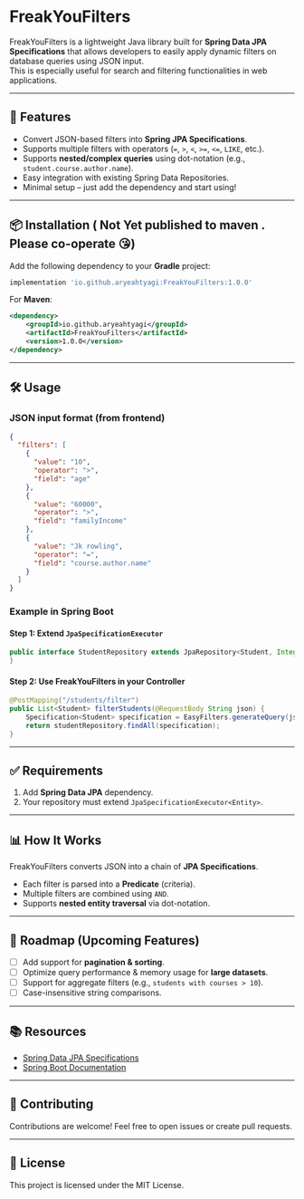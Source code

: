 
# FreakYouFilters

FreakYouFilters is a lightweight Java library built for **Spring Data JPA Specifications** that allows developers to easily apply dynamic filters on database queries using JSON input.  
This is especially useful for search and filtering functionalities in web applications.

---

## 🚀 Features

- Convert JSON-based filters into **Spring JPA Specifications**.
- Supports multiple filters with operators (`=`, `>`, `<`, `>=`, `<=`, `LIKE`, etc.).
- Supports **nested/complex queries** using dot-notation (e.g., `student.course.author.name`).
- Easy integration with existing Spring Data Repositories.
- Minimal setup – just add the dependency and start using!

---

## 📦 Installation ( Not Yet published to maven . Please co-operate 😘)

Add the following dependency to your **Gradle** project:

```gradle
implementation 'io.github.aryeahtyagi:FreakYouFilters:1.0.0'
```

For **Maven**:

```xml
<dependency>
    <groupId>io.github.aryeahtyagi</groupId>
    <artifactId>FreakYouFilters</artifactId>
    <version>1.0.0</version>
</dependency>
```

---

## 🛠 Usage

### JSON input format (from frontend)
```json
{
  "filters": [
    {
      "value": "10",
      "operator": ">",
      "field": "age"
    },
    {
      "value": "60000",
      "operator": ">",
      "field": "familyIncome"
    },
    {
      "value": "Jk rowling",
      "operator": "=",
      "field": "course.author.name"
    }
  ]
}
```

### Example in Spring Boot

#### Step 1: Extend `JpaSpecificationExecutor`
```java
public interface StudentRepository extends JpaRepository<Student, Integer>, JpaSpecificationExecutor<Student> {
}
```

#### Step 2: Use FreakYouFilters in your Controller
```java
@PostMapping("/students/filter")
public List<Student> filterStudents(@RequestBody String json) {
    Specification<Student> specification = EasyFilters.generateQuery(json);
    return studentRepository.findAll(specification);
}
```

---

## ✅ Requirements

1. Add **Spring Data JPA** dependency.  
2. Your repository must extend `JpaSpecificationExecutor<Entity>`.

---

## 📊 How It Works

FreakYouFilters converts JSON into a chain of **JPA Specifications**.  
- Each filter is parsed into a **Predicate** (criteria).  
- Multiple filters are combined using `AND`.  
- Supports **nested entity traversal** via dot-notation.  

---

## 📝 Roadmap (Upcoming Features)

- [ ] Add support for **pagination & sorting**.  
- [ ] Optimize query performance & memory usage for **large datasets**.  
- [ ] Support for aggregate filters (e.g., `students with courses > 10`).  
- [ ] Case-insensitive string comparisons.  

---

## 📚 Resources

- [Spring Data JPA Specifications](https://docs.spring.io/spring-data/jpa/docs/current/reference/html/#specifications)  
- [Spring Boot Documentation](https://spring.io/projects/spring-boot)

---

## 🤝 Contributing

Contributions are welcome! Feel free to open issues or create pull requests.

---

## 📜 License

This project is licensed under the MIT License.
